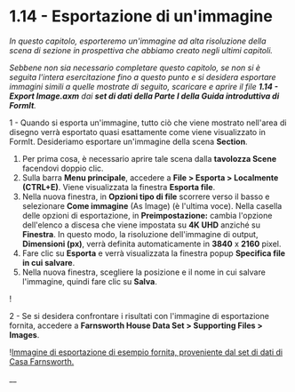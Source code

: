 # 1.14 - Esportazione di un'immagine

_In questo capitolo, esporteremo un'immagine ad alta risoluzione della scena di sezione in prospettiva che abbiamo creato negli ultimi capitoli._

_Sebbene non sia necessario completare questo capitolo, se non si è seguita l'intera esercitazione fino a questo punto e si desidera esportare immagini simili a quelle mostrate di seguito, scaricare e aprire il file_ _**1.14 - Export Image.axm**_ _dai_ _**set di dati della Parte I della Guida introduttiva di FormIt**._

1 - Quando si esporta un'immagine, tutto ciò che viene mostrato nell'area di disegno verrà esportato quasi esattamente come viene visualizzato in FormIt. Desideriamo esportare un'immagine della scena **Section**.

1. Per prima cosa, è necessario aprire tale scena dalla **tavolozza Scene** facendovi doppio clic.
2. Sulla barra **Menu principale**, accedere a **File > Esporta > Localmente (CTRL+E)**. Viene visualizzata la finestra **Esporta file**.
3. Nella nuova finestra, in **Opzioni tipo di file** scorrere verso il basso e selezionare **Come immagine** (As Image) (è l'ultima voce). Nella casella delle opzioni di esportazione, in **Preimpostazione:** cambia l'opzione dell'elenco a discesa che viene impostata su **4K UHD** anziché su **Finestra**. In questo modo, la risoluzione dell'immagine di output, **Dimensioni (px)**, verrà definita automaticamente in **3840** x **2160** pixel.
4. Fare clic su **Esporta** e verrà visualizzata la finestra popup **Specifica file in cui salvare**.
5. Nella nuova finestra, scegliere la posizione e il nome in cui salvare l'immagine, quindi fare clic su **Salva**.

\![](<../../.gitbook/assets/0 (5).png>)

2 - Se si desidera confrontare i risultati con l'immagine di esportazione fornita, accedere a **Farnsworth House Data Set > Supporting Files > Images**.

\![Immagine di esportazione di esempio fornita, proveniente dal set di dati di Casa Farnsworth.](<../../.gitbook/assets/1 (16).png>)

__
